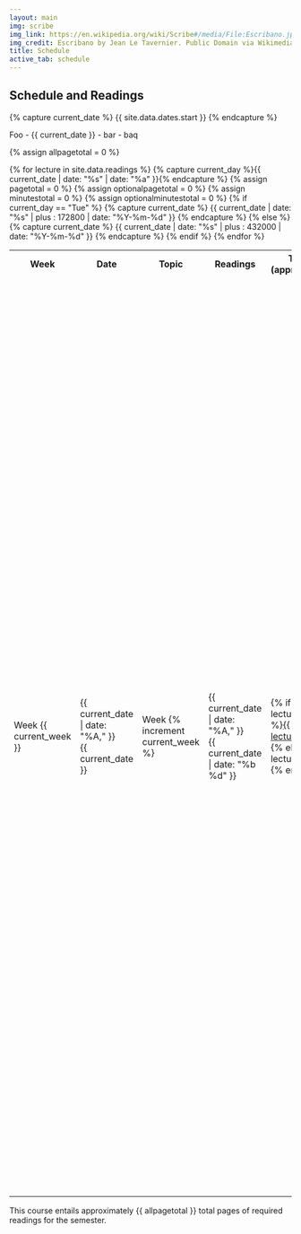 ```yaml
---
layout: main
img: scribe
img_link: https://en.wikipedia.org/wiki/Scribe#/media/File:Escribano.jpg
img_credit: Escribano by Jean Le Tavernier. Public Domain via Wikimedia Commons.
title: Schedule
active_tab: schedule
---
```


<!--
<p style="text-align:center;"><strong>Schedule and readings are subject to change</strong></p>
-->

<h2>Schedule and Readings </h2>

{% capture current_date %}
{{ site.data.dates.start }}
{% endcapture %}

<p>
Foo - {{ current_date }} - bar - baq
</p>

<!-- Create a counter for the current week, set initially to zero: {% increment current_week %} -->

{% assign allpagetotal = 0 %}

<table class="table table-striped"> 
  <tbody>
    <tr>
      <th class="col-xs-1">Week</th>
      <th class="col-xs-1">Date</th>
      <th class="col-xs-1">Topic</th>
      <th class="col-xs-6">Readings</th>
      <th class="col-xs-2">Totals (approximate)</th>
    </tr>
    {% for lecture in site.data.readings %}
        {% capture current_day %}{{ current_date | date: "%s" | date: "%a" }}{% endcapture %}
        {% assign pagetotal = 0 %}
        {% assign optionalpagetotal = 0 %}
        {% assign minutestotal = 0 %}
        {% assign optionalminutestotal = 0 %}
    <tr>
        {% if current_day == "Tue" %}
        <td>Week {{ current_week }}</td>
        <td>{{ current_date | date: "%A," }}<br/>{{ current_date }}</td>
        {% capture current_date %}
        {{ current_date | date: "%s" | plus : 172800 | date: "%Y-%m-%d" }}
        {% endcapture %}
        {% else %}
        <td>Week {% increment current_week %}</td>
        <td>{{ current_date | date: "%A," }}<br/>{{ current_date | date: "%b %d" }}</td>
        {% capture current_date %}
        {{ current_date | date: "%s" | plus : 432000 | date: "%Y-%m-%d" }}
        {% endcapture %}
        {% endif %}      
      <td>
        {% if lecture.slides %}<a href="{{ lecture.slides }}">{{ lecture.title }}</a>
        {% else %}{{ lecture.title }}{% endif %}
      </td>
      <td>
        {% if lecture.reading %}
          <ul class="fa-ul">
          {% for reading in lecture.reading %}
            <li>
            {% if reading.grad_level %}<i class="fa-li fa fa-star"> </i>
            {% elsif reading.optional %}<i class="fa-li fa fa-info-circle"> </i>
            {% else %}<i class="fa-li fa"> </i> {% endif %}
            {% if reading.author %}{{ reading.author }},{% endif %}
            {% if reading.url %}
            <a href="{{ reading.url }}">{{ reading.title }}</a>
            {% else %}
            {{ reading.title }} 
            {% endif %}
            {% if reading.pages %}
            (p.&nbsp;{{ reading.pages }})
            {% elsif reading.times %}
            ({{ reading.times }})
            {% elsif reading.length and reading.length.unit and reading.length.value %}
            (~{{ reading.length.value }} {{ reading.length.unit }})
            {% endif %}
            </li>
            {% if reading.length and reading.length.unit and reading.length.value %}
                {% if reading.length.unit == "pages" %}
                    {% if reading.optional %}
                        {% capture optionalpagetotal %}{{ optionalpagetotal | plus: reading.length.value }}{% endcapture %}
                    {% else %}
                        {% capture pagetotal %}{{ pagetotal | plus: reading.length.value }}{% endcapture %}
                        {% capture allpagetotal %}{{ allpagetotal | plus: reading.length.value }}{% endcapture %}
                    {% endif %}
                {% elsif reading.length.unit == "minutes" %}
                    {% if reading.optional %}
                        {% capture optionalminutestotal %}{{ optionalminutestotal | plus: reading.length.value }}{% endcapture %}
                    {% else %}
                        {% capture minutestotal %}{{ minutestotal | plus: reading.length.value }}{% endcapture %}
                    {% endif %}                
                {% endif %}
            {% endif %}
          {% endfor %}
          </ul>
        {% endif %}
      </td>
      <td>
          <ul class="fa-ul">
			  {% if pagetotal != 0 %}
			      <li>{{ pagetotal }} pages of readings</li>
			  {% endif %}
			  {% if minutestotal != 0 %}
			      <li>{{ minutestotal }} minutes of video</li>
			  {% endif %}
			  {% if optionalpagetotal != 0 %}
			      <li>{{ optionalpagetotal }} pages of optional readings</li>
			  {% endif %}
			  {% if optionalminutestotal != 0 %}
			      <li>{{ optionalminutestotal }} minutes of optional video</li>
			  {% endif %}
          </ul>
      </td>
    </tr>
    {% endfor %}

  </tbody>
</table>

<p>
This course entails approximately {{ allpagetotal }} total pages of required readings for the semester.
</p>
